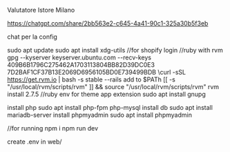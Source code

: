 Valutatore Istore Milano

https://chatgpt.com/share/2bb563e2-c645-4a41-90c1-325a30b5f3eb

chat per la config

sudo apt update
sudo apt install xdg-utils  //for shopify login
//ruby with rvm
gpg --kyserver keyserver.ubuntu.com --recv-keys 409B6B1796C275462A1703113804BB82D39DC0E3 7D2BAF1CF37B13E2069D6956105BD0E739499BDB
\curl -sSL https://get.rvm.io | bash -s stable --rails
add to $PATh [[ -s "/usr/local/rvm/scripts/rvm" ]] && source "/usr/local/rvm/scripts/rvm"
rvm install 2.7.5
 //ruby env for theme app extension
sudo apt install gnupg


install php
sudo apt install php-fpm php-mysql
install db
sudo apt install mariadb-server
install phpmyadmin
sudo apt install phpmyadmin





//for running
npm i
npm run dev 


create .env in web/

